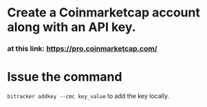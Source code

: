 # Create a Coinmarketcap account along with an API key.
### at this link: https://pro.coinmarketcap.com/

# Issue the command 
`bitracker addkey --cmc key_value`
to add the key locally.
